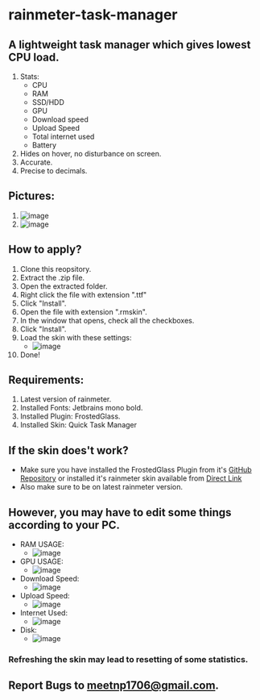 # rainmeter-task-manager

## A lightweight task manager which gives lowest CPU load.
1. Stats:
   - CPU
   - RAM
   - SSD/HDD
   - GPU
   - Download speed
   - Upload Speed
   - Total internet used
   - Battery
2. Hides on hover, no disturbance on screen.
3. Accurate.
4. Precise to decimals.

## Pictures:
1. ![image](https://user-images.githubusercontent.com/89027512/173860553-67b86757-0fcc-4188-802f-8e1b681804e7.png)
2. ![image](https://user-images.githubusercontent.com/89027512/173860620-2122680c-afbd-42b6-a57a-e980c509457e.png)

## How to apply?
1. Clone this reopsitory.
2. Extract the .zip file.
3. Open the extracted folder.
4. Right click the file with extension ".ttf"
5. Click "Install".
6. Open the file with extension ".rmskin".
7. In the window that opens, check all the checkboxes.
8. Click "Install".
9. Load the skin with these settings:
   - ![image](https://user-images.githubusercontent.com/89027512/173859091-14ab26c6-1148-4f67-ba9f-bebaa704990d.png)
10. Done!

## Requirements:
1. Latest version of rainmeter.
2. Installed Fonts: Jetbrains mono bold.
3. Installed Plugin: FrostedGlass.
4. Installed Skin: Quick Task Manager

## If the skin does't work?
- Make sure you have installed the FrostedGlass Plugin from it's [GitHub Repository](https://github.com/TheAzack9/FrostedGlass) or installed it's rainmeter skin available from [Direct Link](https://forum.rainmeter.net/download/file.php?id=17207)
- Also make sure to be on latest rainmeter version.

## However, you may have to edit some things according to your PC.
- RAM USAGE:
  - ![image](https://user-images.githubusercontent.com/89027512/173856662-37012eda-e4eb-4462-a545-523f73010fab.png)
- GPU USAGE:
  - ![image](https://user-images.githubusercontent.com/89027512/173856788-f771f6bc-ba3f-4179-adaa-2da4bf03b72e.png)
- Download Speed:
  - ![image](https://user-images.githubusercontent.com/89027512/173856862-1d07dda1-e642-4dd6-8250-81ee5e393285.png)
- Upload Speed:
  - ![image](https://user-images.githubusercontent.com/89027512/173856923-83c9084e-f972-4a71-8d2c-944241143115.png)
- Internet Used: 
  - ![image](https://user-images.githubusercontent.com/89027512/173857064-b0151b60-9eb1-4149-9601-c90038e8426d.png)
- Disk:
  - ![image](https://user-images.githubusercontent.com/89027512/173862614-11f3521c-430b-472b-b0e7-3d8eeb224971.png)

### Refreshing the skin may lead to resetting of some statistics.
## Report Bugs to meetnp1706@gmail.com.
